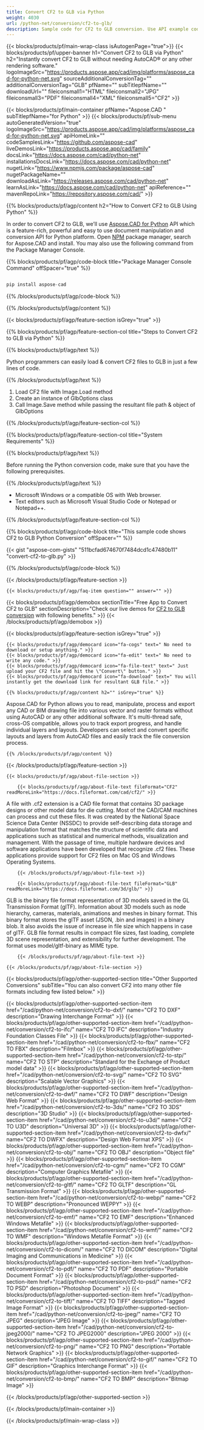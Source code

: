 ```yaml
---
title: Convert CF2 to GLB via Python
weight: 4030
url: /python-net/conversion/cf2-to-glb/ 
description: Sample code for CF2 to GLB conversion. Use API example code for batch CF2 files to GLB conversion.
---
```


{{< blocks/products/pf/main-wrap-class isAutogenPage="true">}}
{{< blocks/products/pf/upper-banner h1="Convert CF2 to GLB via Python" h2="Instantly convert CF2 to GLB without needing AutoCAD® or any other rendering software." logoImageSrc="https://products.aspose.app/cad/img/platforms/aspose_cad-for-python-net.svg" sourceAdditionalConversionTag="" additionalConversionTag="GLB" pfName="" subTitlepfName="" downloadUrl="" fileiconsmall1="HTML" fileiconsmall2="JPG" fileiconsmall3="PDF" fileiconsmall4="XML" fileiconsmall5="CF2" >}}

{{< blocks/products/pf/main-container pfName="Aspose.CAD " subTitlepfName="for Python" >}}
{{< blocks/products/pf/sub-menu autoGeneratedVersion="true" logoImageSrc="https://products.aspose.app/cad/img/platforms/aspose_cad-for-python-net.svg" apiHomeLink="" codeSamplesLink="https://github.com/aspose-cad" liveDemosLink="https://products.aspose.app/cad/family" docsLink="https://docs.aspose.com/cad/python-net" installationsDocsLink="https://docs.aspose.com/cad/python-net" nugetLink="https://www.npmjs.com/package/aspose-cad" nugetPackageName="" downloadAsLink="https://releases.aspose.com/cad/python-net" learnAsLink="https://docs.aspose.com/cad/python-net" apiReference="" mavenRepoLink="https://repository.aspose.com/cad/" >}}

{{% blocks/products/pf/agp/content h2="How to Convert CF2 to GLB Using Python" %}}

 In order to convert CF2 to GLB, we’ll use [Aspose.CAD for Python](https://products.aspose.com/cad/python-net) API which is a feature-rich, powerful and easy to use document manipulation and conversion API for Python platform. Open [NPM](https://www.npmjs.com/package/aspose-cad) package manager, search for Aspose.CAD and install. You may also use the following command from the Package Manager Console.

{{% blocks/products/pf/agp/code-block title="Package Manager Console Command" offSpacer="true" %}}

```py

pip install aspose-cad

```

{{% /blocks/products/pf/agp/code-block %}}

{{% /blocks/products/pf/agp/content %}}

{{< blocks/products/pf/agp/feature-section isGrey="true" >}}

{{% blocks/products/pf/agp/feature-section-col title="Steps to Convert CF2 to GLB via Python" %}}

{{% blocks/products/pf/agp/text %}}

Python programmers can easily load & convert CF2 files to GLB in just a few lines of code.

{{% /blocks/products/pf/agp/text %}}

1.  Load CF2 file with Image.Load method
1.  Create an instance of GlbOptions class
1.  Call Image.Save method while passing the resultant file path & object of GlbOptions

{{% /blocks/products/pf/agp/feature-section-col %}}

{{% blocks/products/pf/agp/feature-section-col title="System Requirements" %}}

{{% blocks/products/pf/agp/text %}}

 Before running the Python conversion code, make sure that you have the following prerequisites.

{{% /blocks/products/pf/agp/text %}}

-  Microsoft Windows or a compatible OS with Web browser.
-  Text editors such as Microsoft Visual Studio Code or Notepad or Notepad++.

{{% /blocks/products/pf/agp/feature-section-col %}}

{{% blocks/products/pf/agp/code-block title="This sample code shows CF2 to GLB Python Conversion" offSpacer="" %}}

{{< gist "aspose-com-gists" "511bcfad674670f7484dcd1c47480b11" "convert-cf2-to-glb.py" >}}

{{% /blocks/products/pf/agp/code-block %}}

{{< /blocks/products/pf/agp/feature-section >}}

    {{< blocks/products/pf/agp/faq-item question="" answer="" >}}
 

<!-- aboutfile Starts -->

{{< blocks/products/pf/agp/demobox sectionTitle="Free App to Convert CF2 to GLB" sectionDescription="Check our live demos for [CF2 to GLB conversion](https://products.aspose.app/cad/conversion/cf2-to-glb) with following benefits." >}}
{{< /blocks/products/pf/agp/demobox >}}

{{< blocks/products/pf/agp/feature-section isGrey="true" >}}

    {{< blocks/products/pf/agp/democard icon="fa-cogs" text=" No need to download or setup anything." >}}
    {{< blocks/products/pf/agp/democard icon="fa-edit" text=" No need to write any code." >}}
    {{< blocks/products/pf/agp/democard icon="fa-file-text" text=" Just upload your CF2 file and hit the \"Convert\" button." >}}
    {{< blocks/products/pf/agp/democard icon="fa-download" text=" You will instantly get the download link for resultant GLB file." >}}

    {{% blocks/products/pf/agp/content h2="" isGrey="true" %}}

Aspose.CAD for Python allows you to read, manipulate, process and export any CAD or BIM drawing file into various vector and raster formats without using AutoCAD or any other additional software. It's multi-thread safe, cross-OS compatible, allows you to track export progress, and handle individual layers and layouts. Developers can select and convert specific layouts and layers from AutoCAD files and easily track the file conversion process.

    {{% /blocks/products/pf/agp/content %}}

{{< /blocks/products/pf/agp/feature-section >}}

    {{< blocks/products/pf/agp/about-file-section >}}

        {{< blocks/products/pf/agp/about-file-text fileFormat="CF2" readMoreLink="https://docs.fileformat.com/cad/cf2/" >}}
A file with .cf2 extension is a CAD file format that contains 3D package designs or other model data for die cutting. Most of the CAD/CAM machines can process and cut these files. It was created by the National Space Science Data Center (NSSDC) to provide self-describing data storage and manipulation format that matches the structure of scientific data and applications such as statistical and numerical methods, visualization and management. With the passage of time, multiple hardware devices and software applications have been developed that recognize .cf2 files. These applications provide support for CF2 files on Mac OS and Windows Operating Systems.

        {{< /blocks/products/pf/agp/about-file-text >}}

        {{< blocks/products/pf/agp/about-file-text fileFormat="GLB" readMoreLink="https://docs.fileformat.com/3d/glb/" >}}
GLB is the binary file format representation of 3D models saved in the GL Transmission Format (glTF). Information about 3D models such as node hierarchy, cameras, materials, animations and meshes in binary format. This binary format stores the glTF asset (JSON, .bin and images) in a binary blob. It also avoids the issue of increase in file size which happens in case of glTF. GLB file format results in compact file sizes, fast loading, complete 3D scene representation, and extensibility for further development. The format uses model/gltf-binary as MIME type.

        {{< /blocks/products/pf/agp/about-file-text >}}

    {{< /blocks/products/pf/agp/about-file-section >}}

<!-- aboutfile Ends -->

{{< blocks/products/pf/agp/other-supported-section title="Other Supported Conversions" subTitle="You can also convert CF2 into many other file formats including few listed below." >}}

{{< blocks/products/pf/agp/other-supported-section-item href="/cad/python-net/conversion/cf2-to-dxf/" name="CF2 TO DXF" description="Drawing Interchange Format" >}}
{{< blocks/products/pf/agp/other-supported-section-item href="/cad/python-net/conversion/cf2-to-ifc/" name="CF2 TO IFC" description="Industry Foundation Classes File" >}}
{{< blocks/products/pf/agp/other-supported-section-item href="/cad/python-net/conversion/cf2-to-fbx/" name="CF2 TO FBX" description="Filmbox" >}}
{{< blocks/products/pf/agp/other-supported-section-item href="/cad/python-net/conversion/cf2-to-stp/" name="CF2 TO STP" description="Standard for the Exchange of Product model data" >}}
{{< blocks/products/pf/agp/other-supported-section-item href="/cad/python-net/conversion/cf2-to-svg/" name="CF2 TO SVG" description="Scalable Vector Graphics" >}}
{{< blocks/products/pf/agp/other-supported-section-item href="/cad/python-net/conversion/cf2-to-dwf/" name="CF2 TO DWF" description="Design Web Format" >}}
{{< blocks/products/pf/agp/other-supported-section-item href="/cad/python-net/conversion/cf2-to-3ds/" name="CF2 TO 3DS" description="3D Studio" >}}
{{< blocks/products/pf/agp/other-supported-section-item href="/cad/python-net/conversion/cf2-to-u3d/" name="CF2 TO U3D" description="Universal 3D" >}}
{{< blocks/products/pf/agp/other-supported-section-item href="/cad/python-net/conversion/cf2-to-dwfx/" name="CF2 TO DWFX" description="Design Web Format XPS" >}}
{{< blocks/products/pf/agp/other-supported-section-item href="/cad/python-net/conversion/cf2-to-obj/" name="CF2 TO OBJ" description="Object file" >}}
{{< blocks/products/pf/agp/other-supported-section-item href="/cad/python-net/conversion/cf2-to-cgm/" name="CF2 TO CGM" description="Computer Graphics Metafile" >}}
{{< blocks/products/pf/agp/other-supported-section-item href="/cad/python-net/conversion/cf2-to-gltf/" name="CF2 TO GLTF" description="GL Transmission Format" >}}
{{< blocks/products/pf/agp/other-supported-section-item href="/cad/python-net/conversion/cf2-to-webp/" name="CF2 TO WEBP" description="Pronounced WEPPY" >}}
{{< blocks/products/pf/agp/other-supported-section-item href="/cad/python-net/conversion/cf2-to-emf/" name="CF2 TO EMF" description="Enhanced Windows Metafile" >}}
{{< blocks/products/pf/agp/other-supported-section-item href="/cad/python-net/conversion/cf2-to-wmf/" name="CF2 TO WMF" description="Windows Metafile Format" >}}
{{< blocks/products/pf/agp/other-supported-section-item href="/cad/python-net/conversion/cf2-to-dicom/" name="CF2 TO DICOM" description="Digital Imaging and Communications in Medicine" >}}
{{< blocks/products/pf/agp/other-supported-section-item href="/cad/python-net/conversion/cf2-to-pdf/" name="CF2 TO PDF" description="Portable Document Format" >}}
{{< blocks/products/pf/agp/other-supported-section-item href="/cad/python-net/conversion/cf2-to-psd/" name="CF2 TO PSD" description="Photoshop Document" >}}
{{< blocks/products/pf/agp/other-supported-section-item href="/cad/python-net/conversion/cf2-to-tiff/" name="CF2 TO TIFF" description="Tagged Image Format" >}}
{{< blocks/products/pf/agp/other-supported-section-item href="/cad/python-net/conversion/cf2-to-jpeg/" name="CF2 TO JPEG" description="JPEG Image" >}}
{{< blocks/products/pf/agp/other-supported-section-item href="/cad/python-net/conversion/cf2-to-jpeg2000/" name="CF2 TO JPEG2000" description="JPEG 2000" >}}
{{< blocks/products/pf/agp/other-supported-section-item href="/cad/python-net/conversion/cf2-to-png/" name="CF2 TO PNG" description="Portable Network Graphics" >}}
{{< blocks/products/pf/agp/other-supported-section-item href="/cad/python-net/conversion/cf2-to-gif/" name="CF2 TO GIF" description="Graphics Interchange Format" >}}
{{< blocks/products/pf/agp/other-supported-section-item href="/cad/python-net/conversion/cf2-to-bmp/" name="CF2 TO BMP" description="Bitmap Image" >}}


{{< /blocks/products/pf/agp/other-supported-section >}}

{{< /blocks/products/pf/main-container >}}
    
{{< /blocks/products/pf/main-wrap-class >}}